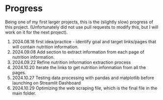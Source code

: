 # Progress

Being one of my first larger projects, this is the (slightly slow) progress of this project. (Unfortunately did not use pull requests to modify this, but I will work on it for the next project).

1. 2024.08.18 first idea/practice - identify goal and target links/pages that will contain nutrition information.
2. 2024.09.08 Add section to extract information from each page of nutrition information.
3. 2024.09.22 Refine nutrition information extraction process
4. 2024.10.20 Iterate the links to get nutrition information from all the pages. 
5. 2024.10.27 Testing data processing with pandas and matplotlib before launching on Streamlit Dashboard
6. 2024.10.29 Optimizing the web scraping file, which is the final file in the main folder.
